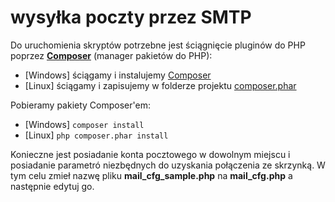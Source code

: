 # wysyłka poczty przez SMTP

Do uruchomienia skryptów potrzebne jest ściągnięcie pluginów do PHP poprzez [**Composer**](https://getcomposer.org/) (manager pakietów do PHP):
* [Windows] ściągamy i instalujemy [Composer](https://getcomposer.org/Composer-Setup.exe)
* [Linux] ściągamy i zapisujemy w folderze projektu [composer.phar](https://getcomposer.org/download/1.8.5/composer.phar)

Pobieramy pakiety Composer'em:
* [Windows] `composer install`
* [Linux] `php composer.phar install`

Konieczne jest posiadanie konta pocztowego w dowolnym miejscu i posiadanie parametró niezbędnych do uzyskania połączenia ze skrzynką.
W tym celu zmieł nazwę pliku **mail_cfg_sample.php** na **mail_cfg.php** a następnie edytuj go.
